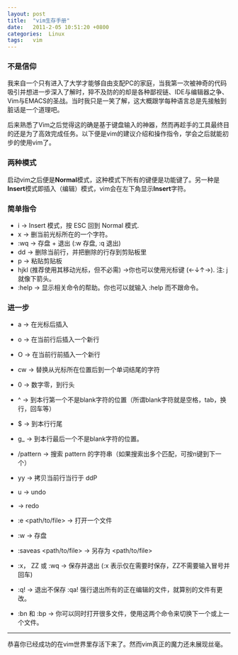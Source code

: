```yaml
---
layout: post
title:  "vim生存手册"
date:   2011-2-05 10:51:20 +0800
categories:  Linux 
tags:   vim
---
```


### 不是信仰

我来自一个只有进入了大学才能够自由支配PC的家庭，当我第一次被神奇的代码吸引并想进一步深入了解时，猝不及防的的却是各种鄙视链、IDE与编辑器之争、Vim与EMACS的圣战。当时我只是一笑了解，这大概跟学每种语言总是先接触到脏话是一个道理吧。

后来熟悉了Vim之后觉得这的确是基于键盘输入的神器，然而再趁手的工具最终目的还是为了高效完成任务。以下便是vim的建议介绍和操作指令，学会之后就能初步的使用vim了。

### 两种模式

启动vim之后便是**Normal**模式，这种模式下所有的键便是功能键了。另一种是**Insert**模式即插入（编辑）模式，vim会在左下角显示**Insert**字符。

### 简单指令

- i → Insert 模式，按 ESC 回到 Normal 模式.
- x → 删当前光标所在的一个字符。
- :wq → 存盘 + 退出 (:w 存盘, :q 退出) 
- dd → 删除当前行，并把删除的行存到剪贴板里
- p → 粘贴剪贴板
- hjkl (推荐使用其移动光标，但不必需) →你也可以使用光标键 (←↓↑→). 注: j 就像下箭头。
- :help <command> → 显示相关命令的帮助。你也可以就输入 :help 而不跟命令。


### 进一步

- a → 在光标后插入
- o → 在当前行后插入一个新行
- O → 在当前行前插入一个新行
- cw → 替换从光标所在位置后到一个单词结尾的字符

- 0 → 数字零，到行头
- ^ → 到本行第一个不是blank字符的位置（所谓blank字符就是空格，tab，换行，回车等）
- $ → 到本行行尾
- g_ → 到本行最后一个不是blank字符的位置。
- /pattern → 搜索 pattern 的字符串（如果搜索出多个匹配，可按n键到下一个）

- yy → 拷贝当前行当行于 ddP
- u → undo
- <C-r> → redo

- :e <path/to/file> → 打开一个文件
- :w → 存盘
- :saveas <path/to/file> → 另存为 <path/to/file>
- :x， ZZ 或 :wq → 保存并退出 (:x 表示仅在需要时保存，ZZ不需要输入冒号并回车)
- :q! → 退出不保存 :qa! 强行退出所有的正在编辑的文件，就算别的文件有更改。
- :bn 和 :bp → 你可以同时打开很多文件，使用这两个命令来切换下一个或上一个文件。

----
恭喜你已经成功的在vim世界里存活下来了。然而vim真正的魔力还未展现丝毫。